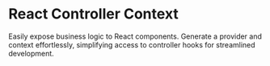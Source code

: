 # React Controller Context

Easily expose business logic to React components. Generate a provider and context effortlessly, simplifying access to controller hooks for streamlined development.


